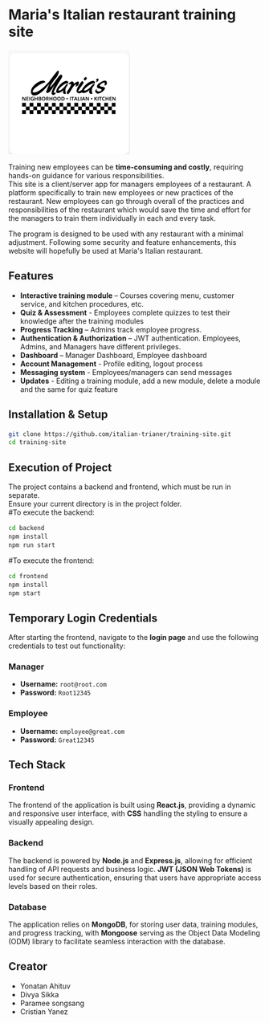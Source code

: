 # Maria's Italian restaurant training site

![Site logo](/images/image.png)

Training new employees can be **time-consuming and costly**, requiring hands-on guidance for various responsibilities.  
This site is a client/server app for managers employees of a restaurant. A platform specifically to train new employees or new practices of the restaurant. New employees can go through overall of the practices and responsibilities of the restaurant which would save the time and effort for the managers to train them individually in each and every task.

The program is designed to be used with any restaurant with a minimal adjustment. Following some security and feature enhancements, this website will hopefully be used at Maria's Italian restaurant.

## Features

- **Interactive training module** – Courses covering menu, customer service, and kitchen procedures, etc.
- **Quiz & Assessment** - Employees complete quizzes to test their knowledge after the training modules
- **Progress Tracking** – Admins track employee progress.
- **Authentication & Authorization** – JWT authentication. Employees, Admins, and Managers have different privileges.
- **Dashboard** – Manager Dashboard, Employee dashboard
- **Account Management** - Profile editing, logout process
- **Messaging system** - Employees/managers can send messages
- **Updates** - Editing a training module, add a new module, delete a module and the same for quiz feature

## **Installation & Setup**

```sh
git clone https://github.com/italian-trianer/training-site.git
cd training-site
```

## Execution of Project

The project contains a backend and frontend, which must be run in separate.  
Ensure your current directory is in the project folder.  
#To execute the backend:

```sh
cd backend
npm install
npm run start
```

#To execute the frontend:

```sh
cd frontend
npm install
npm start
```

## Temporary Login Credentials

After starting the frontend, navigate to the **login page** and use the following credentials to test out functionality:

### Manager

- **Username:** `root@root.com`  
- **Password:** `Root12345`

### Employee

- **Username:** `employee@great.com`
- **Password:** `Great12345`

## **Tech Stack**

### **Frontend**

The frontend of the application is built using **React.js**, providing a dynamic and responsive user interface, with **CSS** handling the styling to ensure a visually appealing design.

### **Backend**

The backend is powered by **Node.js** and **Express.js**, allowing for efficient handling of API requests and business logic. **JWT (JSON Web Tokens)** is used for secure authentication, ensuring that users have appropriate access levels based on their roles.

### **Database**

The application relies on **MongoDB**, for storing user data, training modules, and progress tracking, with **Mongoose** serving as the Object Data Modeling (ODM) library to facilitate seamless interaction with the database.

## Creator

- Yonatan Ahituv
- Divya Sikka
- Paramee songsang
- Cristian Yanez
